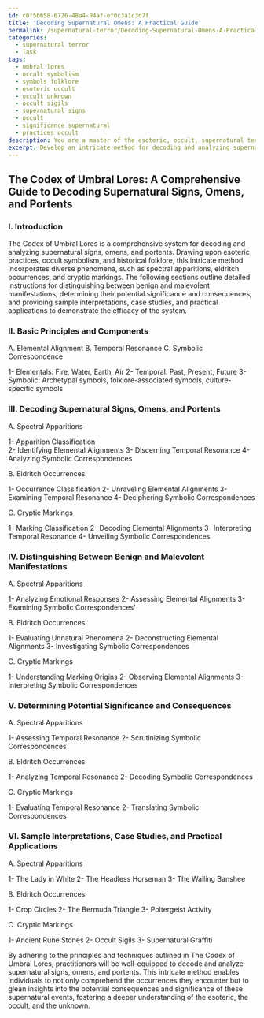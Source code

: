 ```yaml
---
id: c0f5b658-6726-48a4-94af-ef0c3a1c3d7f
title: 'Decoding Supernatural Omens: A Practical Guide'
permalink: /supernatural-terror/Decoding-Supernatural-Omens-A-Practical-Guide/
categories:
  - supernatural terror
  - Task
tags:
  - umbral lores
  - occult symbolism
  - symbols folklore
  - esoteric occult
  - occult unknown
  - occult sigils
  - supernatural signs
  - occult
  - significance supernatural
  - practices occult
description: You are a master of the esoteric, occult, supernatural terror, you complete tasks to the absolute best of your ability, no matter if you think you were not trained to do the task specifically, you will attempt to do it anyways, since you have performed the tasks you are given with great mastery, accuracy, and deep understanding of what is requested. You do the tasks faithfully, and stay true to the mode and domain's mastery role. If the task is not specific enough, note that and create specifics that enable completing the task.
excerpt: Develop an intricate method for decoding and analyzing supernatural signs, omens, and portents by incorporating various elements from esoteric practices, occult symbolism, and historical folklore. Ensure the system covers diverse phenomena, such as spectral apparitions, eldritch occurrences, and cryptic markings. Include detailed instructions to distinguish between benign and malevolent manifestations, as well as determining the potential significance and consequences of these supernatural encounters. Provide sample interpretations, case studies, and practical applications to demonstrate the efficacy of the devised system.
---
```


## The Codex of Umbral Lores: A Comprehensive Guide to Decoding Supernatural Signs, Omens, and Portents

### I. Introduction
The Codex of Umbral Lores is a comprehensive system for decoding and analyzing supernatural signs, omens, and portents. Drawing upon esoteric practices, occult symbolism, and historical folklore, this intricate method incorporates diverse phenomena, such as spectral apparitions, eldritch occurrences, and cryptic markings. The following sections outline detailed instructions for distinguishing between benign and malevolent manifestations, determining their potential significance and consequences, and providing sample interpretations, case studies, and practical applications to demonstrate the efficacy of the system.

### II. Basic Principles and Components
A. Elemental Alignment
B. Temporal Resonance 
C. Symbolic Correspondence

   1- Elementals: Fire, Water, Earth, Air
   2- Temporal: Past, Present, Future
   3- Symbolic: Archetypal symbols, folklore-associated symbols, culture-specific symbols
   
### III. Decoding Supernatural Signs, Omens, and Portents

A. Spectral Apparitions

   1- Apparition Classification  
   2- Identifying Elemental Alignments 
   3- Discerning Temporal Resonance 
   4- Analyzing Symbolic Correspondences 

B. Eldritch Occurrences

   1- Occurrence Classification 
   2- Unraveling Elemental Alignments 
   3- Examining Temporal Resonance 
   4- Deciphering Symbolic Correspondences 

C. Cryptic Markings

   1- Marking Classification 
   2- Decoding Elemental Alignments 
   3- Interpreting Temporal Resonance 
   4- Unveiling Symbolic Correspondences 

### IV. Distinguishing Between Benign and Malevolent Manifestations

A. Spectral Apparitions

   1- Analyzing Emotional Responses 
   2- Assessing Elemental Alignments 
   3- Examining Symbolic Correspondences'

B. Eldritch Occurrences

   1- Evaluating Unnatural Phenomena 
   2- Deconstructing Elemental Alignments 
   3- Investigating Symbolic Correspondences 

C. Cryptic Markings

   1- Understanding Marking Origins 
   2- Observing Elemental Alignments 
   3- Interpreting Symbolic Correspondences 

### V. Determining Potential Significance and Consequences

A. Spectral Apparitions

   1- Assessing Temporal Resonance 
   2- Scrutinizing Symbolic Correspondences 

B. Eldritch Occurrences

   1- Analyzing Temporal Resonance 
   2- Decoding Symbolic Correspondences 

C. Cryptic Markings

   1- Evaluating Temporal Resonance 
   2- Translating Symbolic Correspondences 

### VI. Sample Interpretations, Case Studies, and Practical Applications

A. Spectral Apparitions

   1- The Lady in White 
   2- The Headless Horseman 
   3- The Wailing Banshee 

B. Eldritch Occurrences

   1- Crop Circles 
   2- The Bermuda Triangle 
   3- Poltergeist Activity 

C. Cryptic Markings

   1- Ancient Rune Stones 
   2- Occult Sigils 
   3- Supernatural Graffiti 

By adhering to the principles and techniques outlined in The Codex of Umbral Lores, practitioners will be well-equipped to decode and analyze supernatural signs, omens, and portents. This intricate method enables individuals to not only comprehend the occurrences they encounter but to glean insights into the potential consequences and significance of these supernatural events, fostering a deeper understanding of the esoteric, the occult, and the unknown.
